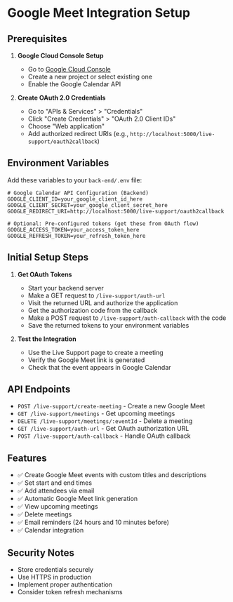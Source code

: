 # Google Meet Integration Setup

## Prerequisites

1. **Google Cloud Console Setup**
   - Go to [Google Cloud Console](https://console.cloud.google.com/)
   - Create a new project or select existing one
   - Enable the Google Calendar API

2. **Create OAuth 2.0 Credentials**
   - Go to "APIs & Services" > "Credentials"
   - Click "Create Credentials" > "OAuth 2.0 Client IDs"
   - Choose "Web application"
   - Add authorized redirect URIs (e.g., `http://localhost:5000/live-support/oauth2callback`)

## Environment Variables

Add these variables to your `back-end/.env` file:

```env
# Google Calendar API Configuration (Backend)
GOOGLE_CLIENT_ID=your_google_client_id_here
GOOGLE_CLIENT_SECRET=your_google_client_secret_here
GOOGLE_REDIRECT_URI=http://localhost:5000/live-support/oauth2callback

# Optional: Pre-configured tokens (get these from OAuth flow)
GOOGLE_ACCESS_TOKEN=your_access_token_here
GOOGLE_REFRESH_TOKEN=your_refresh_token_here
```

## Initial Setup Steps

1. **Get OAuth Tokens**
   - Start your backend server
   - Make a GET request to `/live-support/auth-url`
   - Visit the returned URL and authorize the application
   - Get the authorization code from the callback
   - Make a POST request to `/live-support/auth-callback` with the code
   - Save the returned tokens to your environment variables

2. **Test the Integration**
   - Use the Live Support page to create a meeting
   - Verify the Google Meet link is generated
   - Check that the event appears in Google Calendar

## API Endpoints

- `POST /live-support/create-meeting` - Create a new Google Meet
- `GET /live-support/meetings` - Get upcoming meetings
- `DELETE /live-support/meetings/:eventId` - Delete a meeting
- `GET /live-support/auth-url` - Get OAuth authorization URL
- `POST /live-support/auth-callback` - Handle OAuth callback

## Features

- ✅ Create Google Meet events with custom titles and descriptions
- ✅ Set start and end times
- ✅ Add attendees via email
- ✅ Automatic Google Meet link generation
- ✅ View upcoming meetings
- ✅ Delete meetings
- ✅ Email reminders (24 hours and 10 minutes before)
- ✅ Calendar integration

## Security Notes

- Store credentials securely
- Use HTTPS in production
- Implement proper authentication
- Consider token refresh mechanisms
